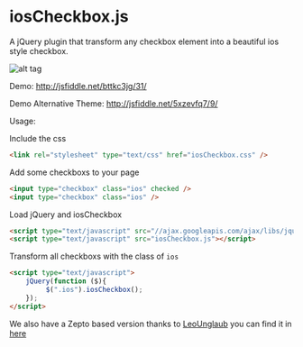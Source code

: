 iosCheckbox.js
==============

A jQuery plugin that transform any checkbox element into a beautiful ios style checkbox.

![alt tag](http://s15.postimg.org/gbyj9pzk7/ios_Checbox.png)

Demo: http://jsfiddle.net/bttkc3jg/31/

Demo Alternative Theme: http://jsfiddle.net/5xzevfq7/9/

Usage:

Include the css

```html
<link rel="stylesheet" type="text/css" href="iosCheckbox.css" />
```

Add some checkboxs to your page

```html
<input type="checkbox" class="ios" checked />
<input type="checkbox" class="ios" />
```

Load jQuery and iosCheckbox 

```html
<script type="text/javascript" src="//ajax.googleapis.com/ajax/libs/jquery/1.9.1/jquery.min.js"></script>
<script type="text/javascript" src="iosCheckbox.js"></script>
```

Transform all checkboxs with the class of `ios`

```html
<script type="text/javascript">
	jQuery(function ($){
	     $(".ios").iosCheckbox();
	});
</script>
```

We also have a Zepto based version thanks to [LeoUnglaub](https://github.com/LeoUnglaub) you can find it in [here](https://bitbucket.org/foxship/ioscheckbox.js)
